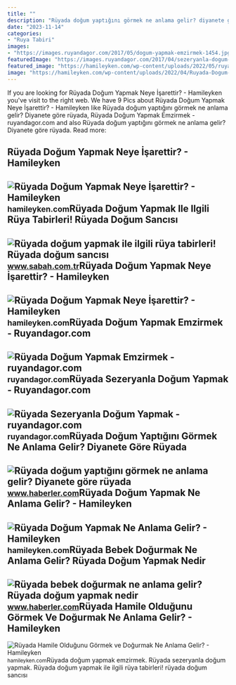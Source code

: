 ```yaml
---
title: ""
description: "Rüyada doğum yaptığını görmek ne anlama gelir? diyanete göre rüyada"
date: "2023-11-14"
categories:
- "Ruya Tabiri"
images:
- "https://images.ruyandagor.com/2017/05/dogum-yapmak-emzirmek-1454.jpg"
featuredImage: "https://images.ruyandagor.com/2017/04/sezeryanla-dogum-yapmak-0026.jpg"
featured_image: "https://hamileyken.com/wp-content/uploads/2022/05/ruyada-hamile-oldugunu-gormek-ve-dogum-yapmak-1024x562.jpg"
image: "https://hamileyken.com/wp-content/uploads/2022/04/Ruyada-Dogum-Yapmak-Tabiri-768x504.jpg"
---
```


If you are looking for Rüyada Doğum Yapmak Neye İşarettir? - Hamileyken you've visit to the right web. We have 9 Pics about Rüyada Doğum Yapmak Neye İşarettir? - Hamileyken like Rüyada doğum yaptığını görmek ne anlama gelir? Diyanete göre rüyada, Rüyada Doğum Yapmak Emzirmek - ruyandagor.com and also Rüyada doğum yaptığını görmek ne anlama gelir? Diyanete göre rüyada. Read more:

Rüyada Doğum Yapmak Neye İşarettir? - Hamileyken
------------------------------------------------

 ![Rüyada Doğum Yapmak Neye İşarettir? - Hamileyken](https://hamileyken.com/wp-content/uploads/2022/05/Ruyada-Dogum-Yapmak.jpg) <small>hamileyken.com</small>Rüyada Doğum Yapmak Ile Ilgili Rüya Tabirleri! Rüyada Doğum Sancısı
-------------------------------------------------------------------

 ![Rüyada doğum yapmak ile ilgili rüya tabirleri! Rüyada doğum sancısı](https://iasbh.tmgrup.com.tr/3d78bc/752/395/7/0/1200/627?u=https://isbh.tmgrup.com.tr/sbh/2020/03/31/ruyada-dogum-yapmak-nedir-ne-anlama-gelir-ruyada-dogum-sancisi-cekmek-dogum-yaptirmak-1585658508161.jpg) <small>www.sabah.com.tr</small>Rüyada Doğum Yapmak Neye İşarettir? - Hamileyken
------------------------------------------------

 ![Rüyada Doğum Yapmak Neye İşarettir? - Hamileyken](https://hamileyken.com/wp-content/uploads/2022/05/ruyada-dogum-yapmak-ne-anlama-gelir.jpg) <small>hamileyken.com</small>Rüyada Doğum Yapmak Emzirmek - Ruyandagor.com
---------------------------------------------

 ![Rüyada Doğum Yapmak Emzirmek - ruyandagor.com](https://images.ruyandagor.com/2017/05/dogum-yapmak-emzirmek-1454.jpg) <small>ruyandagor.com</small>Rüyada Sezeryanla Doğum Yapmak - Ruyandagor.com
-----------------------------------------------

 ![Rüyada Sezeryanla Doğum Yapmak - ruyandagor.com](https://images.ruyandagor.com/2017/04/sezeryanla-dogum-yapmak-0026.jpg) <small>ruyandagor.com</small>Rüyada Doğum Yaptığını Görmek Ne Anlama Gelir? Diyanete Göre Rüyada
-------------------------------------------------------------------

 ![Rüyada doğum yaptığını görmek ne anlama gelir? Diyanete göre rüyada](https://i.hbrcdn.com/haber/2021/05/26/ruyada-dogum-yapmak-ne-anlama-gelir-ruyada-14156915_1752_amp.jpg) <small>www.haberler.com</small>Rüyada Doğum Yapmak Ne Anlama Gelir? - Hamileyken
-------------------------------------------------

 ![Rüyada Doğum Yapmak Ne Anlama Gelir? - Hamileyken](https://hamileyken.com/wp-content/uploads/2022/04/Ruyada-Dogum-Yapmak-Tabiri-768x504.jpg) <small>hamileyken.com</small>Rüyada Bebek Doğurmak Ne Anlama Gelir? Rüyada Doğum Yapmak Nedir
----------------------------------------------------------------

 ![Rüyada bebek doğurmak ne anlama gelir? Rüyada doğum yapmak nedir](https://i.hbrcdn.com/haber/2019/11/08/ruyada-dogum-yapmak-nedir-ruyada-erkek-bebek-12596749_6511_amp.jpg) <small>www.haberler.com</small>Rüyada Hamile Olduğunu Görmek Ve Doğurmak Ne Anlama Gelir? - Hamileyken
-----------------------------------------------------------------------

 ![Rüyada Hamile Olduğunu Görmek ve Doğurmak Ne Anlama Gelir? - Hamileyken](https://hamileyken.com/wp-content/uploads/2022/05/ruyada-hamile-oldugunu-gormek-ve-dogum-yapmak-1024x562.jpg) <small>hamileyken.com</small>Rüyada doğum yapmak emzirmek. Rüyada sezeryanla doğum yapmak. Rüyada doğum yapmak ile ilgili rüya tabirleri! rüyada doğum sancısı
